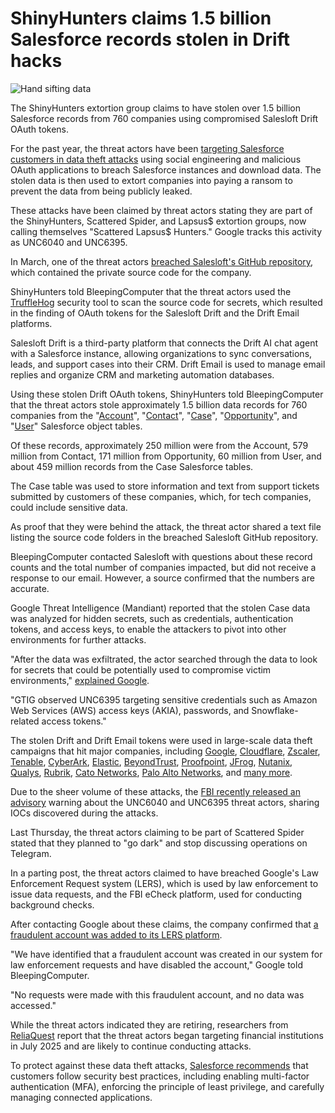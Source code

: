# ShinyHunters claims 1.5 billion Salesforce records stolen in Drift hacks

![Hand sifting data](https://www.bleepstatic.com/content/hl-images/2022/10/28/hand-sifting-data.jpg)

The ShinyHunters extortion group claims to have stolen over 1.5 billion Salesforce records from 760 companies using compromised Salesloft Drift OAuth tokens.

For the past year, the threat actors have been [targeting Salesforce customers in data theft attacks](https://www.bleepingcomputer.com/news/security/google-hackers-target-salesforce-accounts-in-data-extortion-attacks/) using social engineering and malicious OAuth applications to breach Salesforce instances and download data. The stolen data is then used to extort companies into paying a ransom to prevent the data from being publicly leaked.

These attacks have been claimed by threat actors stating they are part of the ShinyHunters, Scattered Spider, and Lapsus$ extortion groups, now calling themselves "Scattered Lapsus$ Hunters." Google tracks this activity as UNC6040 and UNC6395.

In March, one of the threat actors [breached Salesloft's GitHub repository](https://www.bleepingcomputer.com/news/security/salesloft-march-github-repo-breach-led-to-salesforce-data-theft-attacks/), which contained the private source code for the company.

ShinyHunters told BleepingComputer that the threat actors used the [TruffleHog](https://github.com/trufflesecurity/trufflehog) security tool to scan the source code for secrets, which resulted in the finding of OAuth tokens for the Salesloft Drift and the Drift Email platforms.

Salesloft Drift is a third-party platform that connects the Drift AI chat agent with a Salesforce instance, allowing organizations to sync conversations, leads, and support cases into their CRM. Drift Email is used to manage email replies and organize CRM and marketing automation databases.

Using these stolen Drift OAuth tokens, ShinyHunters told BleepingComputer that the threat actors stole approximately 1.5 billion data records for 760 companies from the "[Account](https://help.salesforce.com/s/articleView?id=commerce.om%5Faccount%5Ffields.htm&type=5)", "[Contact](https://help.salesforce.com/s/articleView?id=commerce.om%5Fcontact%5Ffields.htm&language=en%5FUS&type=5)", "[Case](https://help.salesforce.com/s/articleView?id=sfdo.cm%5Fdata%5Fdictionary.htm&language=en%5FUS&type=5)", "[Opportunity](https://help.salesforce.com/s/articleView?id=sfdo.eda%5Fopportunity.htm&language=en%5FUS&type=5)", and "[User](https://help.salesforce.com/s/articleView?id=platform.user%5Ffields.htm&type=5&utm%5Fsource=chatgpt.com)" Salesforce object tables.

Of these records, approximately 250 million were from the Account, 579 million from Contact, 171 million from Opportunity, 60 million from User, and about 459 million records from the Case Salesforce tables.

The Case table was used to store information and text from support tickets submitted by customers of these companies, which, for tech companies, could include sensitive data.

As proof that they were behind the attack, the threat actor shared a text file listing the source code folders in the breached Salesloft GitHub repository.

BleepingComputer contacted Salesloft with questions about these record counts and the total number of companies impacted, but did not receive a response to our email. However, a source confirmed that the numbers are accurate.

Google Threat Intelligence (Mandiant) reported that the stolen Case data was analyzed for hidden secrets, such as credentials, authentication tokens, and access keys, to enable the attackers to pivot into other environments for further attacks.

"After the data was exfiltrated, the actor searched through the data to look for secrets that could be potentially used to compromise victim environments," [explained Google](https://cloud.google.com/blog/topics/threat-intelligence/data-theft-salesforce-instances-via-salesloft-drift?e=48754805).

"GTIG observed UNC6395 targeting sensitive credentials such as Amazon Web Services (AWS) access keys (AKIA), passwords, and Snowflake-related access tokens."

The stolen Drift and Drift Email tokens were used in large-scale data theft campaigns that hit major companies, including [Google](https://www.bleepingcomputer.com/news/security/google-warns-salesloft-breach-impacted-some-workspace-accounts/), [Cloudflare](https://www.bleepingcomputer.com/news/security/cloudflare-hit-by-data-breach-in-salesloft-drift-supply-chain-attack/), [Zscaler](https://www.bleepingcomputer.com/news/security/zscaler-data-breach-exposes-customer-info-after-salesloft-drift-compromise/), [Tenable](https://www.tenable.com/blog/tenable-response-to-salesforce-and-salesloft-drift-incident), [CyberArk](https://www.cyberark.com/resources/blog/salesloft-drift-incident-overview-and-cyberarks-response), [Elastic](https://www.elastic.co/blog/elastic-update-salesloft-drift-security-incident), [BeyondTrust](https://www.beyondtrust.com/trust-center/security-advisories/salesforce-salesloft-drift-security-incident), [Proofpoint](https://www.proofpoint.com/us/blog/corporate-news/salesloft-drift-supply-chain-incident-response), [JFrog](https://jfrog.com/help/r/salesforce-data-incident-identified-linked-to-third-party-salesloft-drift/salesforce-data-incident-identified-linked-to-third-party-salesloft-drift), [Nutanix](https://www.nutanix.com/blog/third-party-salesloft-drift-application-incident-response-our-impact-and-action), [Qualys](https://blog.qualys.com/misc/2025/09/06/salesloft-drift-supply-chain-incident), [Rubrik](https://www.rubrik.com/blog/company/25/salesforce-connected-third-party-drift-application-supply-chain-incident-response), [Cato Networks](https://www.catonetworks.com/blog/cato-networks-statement-on-salesforce-salesloft-drift-incident/), [Palo Alto Networks](https://www.bleepingcomputer.com/news/security/palo-alto-networks-data-breach-exposes-customer-info-support-cases/), and [many more](https://www.driftbreach.com/).

Due to the sheer volume of these attacks, the [FBI recently released an advisory](https://www.bleepingcomputer.com/news/security/fbi-warns-of-unc6040-unc6395-hackers-stealing-salesforce-data/) warning about the UNC6040 and UNC6395 threat actors, sharing IOCs discovered during the attacks.

Last Thursday, the threat actors claiming to be part of Scattered Spider stated that they planned to "go dark" and stop discussing operations on Telegram.

In a parting post, the threat actors claimed to have breached Google's Law Enforcement Request system (LERS), which is used by law enforcement to issue data requests, and the FBI eCheck platform, used for conducting background checks.

After contacting Google about these claims, the company confirmed that [a fraudulent account was added to its LERS platform](https://www.bleepingcomputer.com/news/security/google-confirms-fraudulent-account-created-in-law-enforcement-portal/).

"We have identified that a fraudulent account was created in our system for law enforcement requests and have disabled the account," Google told BleepingComputer.

"No requests were made with this fraudulent account, and no data was accessed."

While the threat actors indicated they are retiring, researchers from [ReliaQuest](https://reliaquest.com/blog/threat-spotlight-shinyhunters-data-breach-targets-salesforce-amid-scattered-spider-collaboration/) report that the threat actors began targeting financial institutions in July 2025 and are likely to continue conducting attacks.

To protect against these data theft attacks, [Salesforce recommends](https://www.salesforce.com/blog/protect-against-social-engineering/) that customers follow security best practices, including enabling multi-factor authentication (MFA), enforcing the principle of least privilege, and carefully managing connected applications.